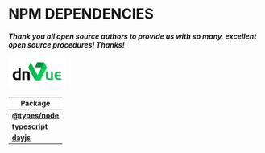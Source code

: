 # NPM DEPENDENCIES

***Thank you all open source authors to provide us with so many, excellent open source procedures! Thanks!***

![dnVue](../assets/Icons/App.png)

|Package|
|---------|
|**[@types/node](https://www.npmjs.com/package/@types/node)**|
|**[typescript](https://www.npmjs.com/package/typescript)**|
|**[dayjs](https://www.npmjs.com/package/dayjs)**|
